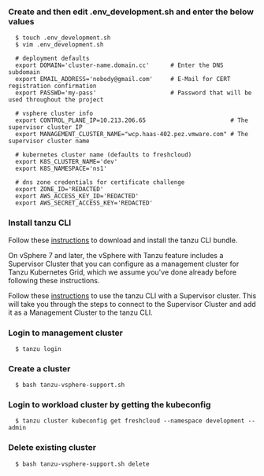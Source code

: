### Create and then edit .env_development.sh and enter the below values
```console
  $ touch .env_development.sh
  $ vim .env_development.sh

  # deployment defaults
  export DOMAIN='cluster-name.domain.cc'      # Enter the DNS subdomain
  export EMAIL_ADDRESS='nobody@gmail.com'     # E-Mail for CERT registration confirmation
  export PASSWD='my-pass'                     # Password that will be used throughout the project

  # vsphere cluster info
  export CONTROL_PLANE_IP=10.213.206.65                        # The supervisor cluster IP
  export MANAGEMENT_CLUSTER_NAME="wcp.haas-402.pez.vmware.com" # The supervisor cluster name

  # kubernetes cluster name (defaults to freshcloud)
  export K8S_CLUSTER_NAME='dev'
  export K8S_NAMESPACE='ns1'

  # dns zone credentials for certificate challenge
  export ZONE_ID='REDACTED'
  export AWS_ACCESS_KEY_ID='REDACTED'
  export AWS_SECRET_ACCESS_KEY='REDACTED'
```

### Install tanzu CLI

Follow these [instructions](https://docs.vmware.com/en/VMware-Tanzu-Kubernetes-Grid/1.3/vmware-tanzu-kubernetes-grid-13/GUID-install-cli.html) to download and install the tanzu CLI bundle.

On vSphere 7 and later, the vSphere with Tanzu feature includes a Supervisor Cluster that you can configure as a management cluster for Tanzu Kubernetes Grid, which we assume you've done already before following these instructions.

Follow these [instructions](https://docs.vmware.com/en/VMware-Tanzu-Kubernetes-Grid/1.3/vmware-tanzu-kubernetes-grid-13/GUID-tanzu-k8s-clusters-connect-vsphere7.html) to use the tanzu CLI with a Supervisor cluster. This will take you through the steps to connect to the Supervisor Cluster and add it as a Management Cluster to the tanzu CLI.

### Login to management cluster
```console
  $ tanzu login
```

### Create a cluster
```console
  $ bash tanzu-vsphere-support.sh
```

### Login to workload cluster by getting the kubeconfig
```console
  $ tanzu cluster kubeconfig get freshcloud --namespace development --admin
```

### Delete existing cluster
```console
  $ bash tanzu-vsphere-support.sh delete
```
